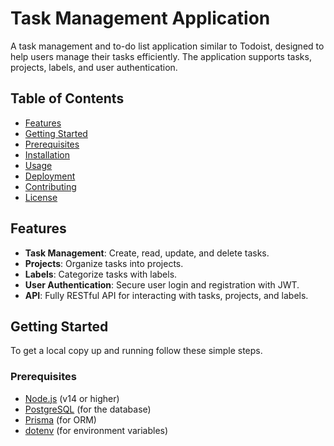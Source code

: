# Task Management Application

A task management and to-do list application similar to Todoist, designed to help users manage their tasks efficiently. The application supports tasks, projects, labels, and user authentication.

## Table of Contents

- [Features](#features)
- [Getting Started](#getting-started)
- [Prerequisites](#prerequisites)
- [Installation](#installation)
- [Usage](#usage)
- [Deployment](#deployment)
- [Contributing](#contributing)
- [License](#license)

## Features

- **Task Management**: Create, read, update, and delete tasks.
- **Projects**: Organize tasks into projects.
- **Labels**: Categorize tasks with labels.
- **User Authentication**: Secure user login and registration with JWT.
- **API**: Fully RESTful API for interacting with tasks, projects, and labels.

## Getting Started

To get a local copy up and running follow these simple steps.

### Prerequisites

- [Node.js](https://nodejs.org/) (v14 or higher)
- [PostgreSQL](https://www.postgresql.org/) (for the database)
- [Prisma](https://www.prisma.io/) (for ORM)
- [dotenv](https://www.npmjs.com/package/dotenv) (for environment variables)


